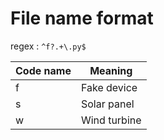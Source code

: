 # File name format

regex : `^f?.+\.py$`

| Code name | Meaning      |
|-----------|--------------|
| f         | Fake device  |
| s         | Solar panel  |
| w         | Wind turbine |
